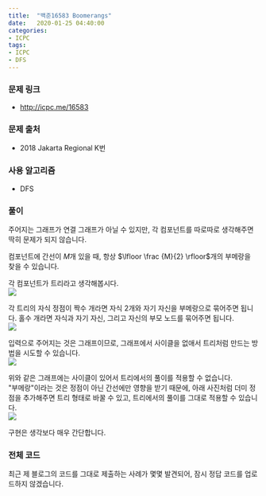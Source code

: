 ```yaml
---
title:  "백준16583 Boomerangs"
date:   2020-01-25 04:40:00
categories:
- ICPC
tags:
- ICPC
- DFS
---
```


### 문제 링크
* http://icpc.me/16583

### 문제 출처
* 2018 Jakarta Regional K번

### 사용 알고리즘
* DFS

### 풀이
주어지는 그래프가 연결 그래프가 아닐 수 있지만, 각 컴포넌트를 따로따로 생각해주면 딱히 문제가 되지 않습니다.

컴포넌트에 간선이 $M$개 있을 때, 항상 $\lfloor \frac {M}{2} \rfloor$개의 부메랑을 찾을 수 있습니다.

각 컴포넌트가 트리라고 생각해봅시다.<br>
![](https://i.imgur.com/nDBsD7y.png)

각 트리의 자식 정점이 짝수 개라면 자식 2개와 자기 자신을 부메랑으로 묶어주면 됩니다. 홀수 개라면 자식과 자기 자신, 그리고 자신의 부모 노드를 묶어주면 됩니다.<br>
![](https://i.imgur.com/kuXvi5D.png)

입력으로 주어지는 것은 그래프이므로, 그래프에서 사이클을 없애서 트리처럼 만드는 방법을 시도할 수 있습니다.<br>
![](https://i.imgur.com/Qyh74fr.png)

위와 같은 그래프에는 사이클이 있어서 트리에서의 풀이를 적용할 수 없습니다.<br>
"부메랑"이라는 것은 정점이 아닌 간선에만 영향을 받기 때문에, 아래 사진처럼 더미 정점을 추가해주면 트리 형태로 바꿀 수 있고, 트리에서의 풀이를 그대로 적용할 수 있습니다.<br>
![](https://i.imgur.com/jkjQVTc.png)

구현은 생각보다 매우 간단합니다.

### 전체 코드
최근 제 블로그의 코드를 그대로 제출하는 사례가 몇몇 발견되어, 잠시 정답 코드를 업로드하지 않겠습니다.
